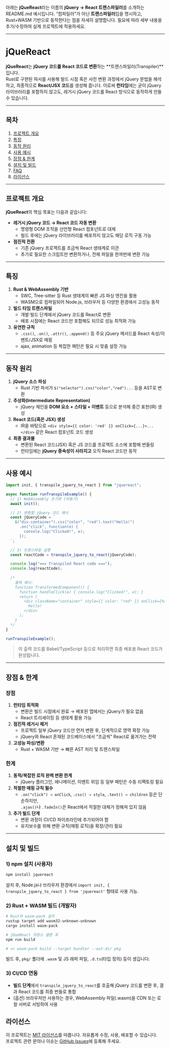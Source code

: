 아래는 **jQueReact**라는 이름의 **jQuery → React 트랜스파일러**를 소개하는 README.md 예시입니다. “컴파일러”가 아닌 **트랜스파일러**임을 명시하고, Rust+WASM 기반으로 동작한다는 점을 자세히 설명합니다. 필요에 따라 세부 내용을 추가/수정하여 실제 프로젝트에 적용하세요.

---

# jQueReact

**jQueReact**는 **jQuery 코드를 React 코드로 변환**하는 **트랜스파일러(Transpiler)**입니다.  
Rust로 구현된 파서를 사용해 빌드 시점 혹은 사전 변환 과정에서 jQuery 문법을 해석하고, 최종적으로 **React/JSX 코드**를 생성해 줍니다. 이로써 **런타임**에는 굳이 jQuery 라이브러리를 포함하지 않고도, 레거시 jQuery 코드를 React 방식으로 동작하게 만들 수 있습니다.


---

## 목차

1. [프로젝트 개요](#프로젝트-개요)  
2. [특징](#특징)  
3. [동작 원리](#동작-원리)  
4. [사용 예시](#사용-예시)  
5. [장점 & 한계](#장점--한계)  
6. [설치 및 빌드](#설치-및-빌드)  
7. [FAQ](#faq)  
8. [라이선스](#라이선스)  

---

## 프로젝트 개요

**jQueReact**의 핵심 목표는 다음과 같습니다:

- **레거시 jQuery 코드 → React 코드 자동 변환**  
  - 명령형 DOM 조작을 선언형 React 컴포넌트로 대체  
  - 빌드 후에는 jQuery 라이브러리를 배포하지 않고도 해당 로직 구동 가능
- **점진적 전환**  
  - 기존 jQuery 프로젝트를 조금씩 React 생태계로 이관  
  - 추가로 필요한 스크립트만 변환하거나, 전체 파일을 한꺼번에 변환 가능

---

## 특징

1. **Rust & WebAssembly 기반**  
   - SWC, Tree-sitter 등 Rust 생태계의 빠른 JS 파싱 엔진을 활용  
   - WASM으로 컴파일되어 Node.js, 브라우저 등 다양한 환경에서 고성능 동작
2. **빌드 타임 트랜스파일**  
   - 개발·빌드 단계에서 jQuery 코드를 React로 변환  
   - 배포 시점에는 React 코드만 포함해도 되므로 성능 최적화 가능
3. **유연한 규칙**  
   - `.css()`, `.on()`, `.attr()`, `.append()` 등 주요 jQuery 메서드를 React 속성/이벤트/JSX로 매핑  
   - ajax, animation 등 복잡한 패턴은 필요 시 맞춤 설정 가능

---

## 동작 원리

1. **jQuery 소스 파싱**  
   - Rust 기반 파서가 `$("selector").css("color","red")...` 등을 AST로 변환  
2. **추상화(Intermediate Representation)**  
   - jQuery 체인을 **DOM 요소 + 스타일 + 이벤트** 등으로 분석해 중간 표현(IR) 생성  
3. **React 코드(혹은 JSX) 생성**  
   - IR을 바탕으로 `<div style={{ color: 'red' }} onClick={...}>...</div>` 같은 React 컴포넌트 코드 생성  
4. **최종 결과물**  
   - 변환된 React 코드(JSX) 혹은 JS 코드를 프로젝트 소스에 포함해 번들링  
   - 런타임에는 **jQuery 종속성이 사라지고** 오직 React 코드만 동작

---

## 사용 예시

```js
import init, { transpile_jquery_to_react } from "jquereact";

async function runTranspileExample() {
  // 1) WebAssembly 초기화 (비동기)
  await init();

  // 2) 변환할 jQuery 코드 예시
  const jQueryCode = `
    $("div.container").css("color", "red").text("Hello!")
      .on("click", function(e) {
        console.log("Clicked!", e);
      });
  `;

  // 3) 트랜스파일 실행
  const reactCode = transpile_jquery_to_react(jQueryCode);

  console.log("=== Transpiled React code ===");
  console.log(reactCode);
  
  /*
    출력 예시:
    function TransformedComponent() {
      function handleClick(e) { console.log("Clicked!", e); }
      return (
        <div className="container" style={{ color: "red" }} onClick={handleClick}>
          Hello!
        </div>
      );
    }
  */
}

runTranspileExample();
```

> 이 출력 코드를 Babel/TypeScript 등으로 처리하면 최종 배포용 React 코드가 완성됩니다.

---

## 장점 & 한계

### 장점

1. **런타임 최적화**  
   - 변환은 빌드 시점에서 완료 → 배포된 앱에서는 jQuery가 필요 없음  
   - React 트리셰이킹 등 생태계 활용 가능
2. **점진적 레거시 제거**  
   - 프로젝트 일부 jQuery 코드만 먼저 변환 후, 단계적으로 영역 확장 가능  
   - jQuery와 React 혼재된 코드베이스에서 “조금씩” React로 옮겨가는 전략
3. **고성능 파싱/변환**  
   - Rust + WASM 기반 → 빠른 AST 처리 및 트랜스파일

### 한계

1. **동적/복잡한 로직 완벽 변환 한계**  
   - jQuery 플러그인, 애니메이션, 이벤트 위임 등 일부 패턴은 수동 리팩토링 필요  
2. **적절한 매핑 규칙 필수**  
   - `.on("click") → onClick`, `.css() → style`, `.text() → children` 등은 단순하지만,  
     `.ajax()`나 `.fadeIn()`은 React에서 적절한 대체가 정해져 있지 않음
3. **추가 빌드 단계**  
   - 변환 과정이 CI/CD 파이프라인에 추가되어야 함  
   - 유지보수를 위해 변환 규칙(매핑 로직)을 확장/관리 필요

---

## 설치 및 빌드

### 1) npm 설치 (사용자)

```bash
npm install jquereact
```

설치 후, Node.js나 브라우저 환경에서 `import init, { transpile_jquery_to_react } from 'jquereact'` 형태로 사용 가능.

### 2) Rust + WASM 빌드 (개발자)

```bash
# Rust와 wasm-pack 설치
rustup target add wasm32-unknown-unknown
cargo install wasm-pack

# jQueReact 저장소 클론 후
npm run build

# => wasm-pack build --target bundler --out-dir pkg
```

빌드 후, `pkg/` 폴더에 `.wasm` 및 JS 래퍼 파일, `.d.ts`(타입 정의) 등이 생깁니다.

### 3) CI/CD 연동

- **빌드 단계**에서 `transpile_jquery_to_react`를 호출해 jQuery 코드를 변환 후, 결과 React 코드를 최종 번들로 통합  
- (옵션) 브라우저만 사용하는 경우, WebAssembly 파일(.wasm)을 CDN 또는 로컬 서버로 서빙하여 사용



## 라이선스

이 프로젝트는 [MIT 라이선스](./LICENSE)를 따릅니다. 자유롭게 수정, 사용, 배포할 수 있습니다.  
프로젝트 관련 문의나 이슈는 [GitHub Issues](https://github.com/yourname/jQueReact/issues)에 등록해 주세요.

